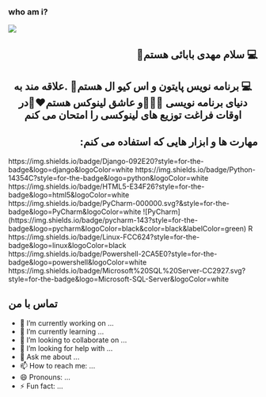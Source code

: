 ### who am i?

<img align=center src="https://github.com/MahdiBabaeiPro/MahdiBabaeiPro/assets/170164600/9ad64a5d-cd98-46fa-9b61-d661dd464c1e">

<h2 align=right dir=rtl>💻 سلام مهدی بابائی هستم👋 </h2>

<h2 align=center dir=rtl>💻 برنامه نویس پایتون و اس کیو ال هستم🐍 .علاقه مند به دنیای برنامه نویسی 👨🏻‍💻و عاشق لینوکس هستم❤️🐧در اوقات فراغت توزیع های لینوکسی را امتحان می کنم  </h2>

<h2 align=right>:مهارت ها و ابزار هایی که استفاده می کنم</h2>
https://img.shields.io/badge/Django-092E20?style=for-the-badge&logo=django&logoColor=white  https://img.shields.io/badge/Python-14354C?style=for-the-badge&logo=python&logoColor=white  https://img.shields.io/badge/HTML5-E34F26?style=for-the-badge&logo=html5&logoColor=white  https://img.shields.io/badge/PyCharm-000000.svg?&style=for-the-badge&logo=PyCharm&logoColor=white  ![PyCharm](https://img.shields.io/badge/pycharm-143?style=for-the-badge&logo=pycharm&logoColor=black&color=black&labelColor=green)
R  https://img.shields.io/badge/Linux-FCC624?style=for-the-badge&logo=linux&logoColor=black  https://img.shields.io/badge/Powershell-2CA5E0?style=for-the-badge&logo=powershell&logoColor=white  https://img.shields.io/badge/Microsoft%20SQL%20Server-CC2927.svg?style=for-the-badge&logo=Microsoft-SQL-Server&logoColor=white

<h2> تماس با من</h2>

- 🔭 I’m currently working on ...
- 🌱 I’m currently learning ...
- 👯 I’m looking to collaborate on ...
- 🤔 I’m looking for help with ...
- 💬 Ask me about ...
- 📫 How to reach me: ...
- 😄 Pronouns: ...
- ⚡ Fun fact: ...

